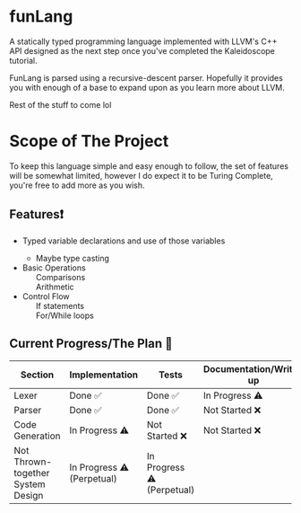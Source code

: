 # funLang
A statically typed programming language implemented with
LLVM's C++ API designed as the next step once you've completed the Kaleidoscope tutorial.

FunLang is parsed using a recursive-descent parser.
Hopefully it provides you with enough of a base to expand upon as you learn more about LLVM.

Rest of the stuff to come lol
# Scope of The Project 

To keep this language simple and easy enough to follow, the set of features
will be somewhat limited, however I do expect it to be Turing Complete,
you're free to add more as you wish.
## Features❗

<ul>
  <li> Typed variable declarations and use of those variables </li>
    <ul>
      <li> Maybe type casting </li>
    </ul>
  <li> Basic Operations
      <ul> Comparisons </ul>
      <ul> Arithmetic </ul>
  </li>
  <li> Control Flow
    <ul> If statements</ul>
    <ul> For/While loops</ul>
  </li>
</ul>

## Current Progress/The Plan 📝

| Section                           | Implementation            | Tests                     | Documentation/Write-up |
|-----------------------------------|---------------------------|---------------------------|------------------------|
| Lexer                             | Done ✅                   | Done ✅                   | In Progress ⚠️          |
| Parser                            | Done ✅                    | Done ✅                   | Not Started ❌         |
| Code Generation                   | In Progress ⚠️            | Not Started ❌           | Not Started ❌         |
| Not Thrown-together System Design | In Progress ⚠️ (Perpetual) | In Progress ⚠️ (Perpetual) |                        |
